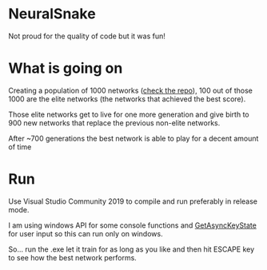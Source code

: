 # NeuralSnake

Not proud for the quality of code but it was fun!

# What is going on

Creating a population of 1000 networks ([check the repo](https://github.com/mrnul/GNeural-Nets/tree/master/src)), 100 out of those 1000 are the elite networks (the networks that achieved the best score).

Those elite networks get to live for one more generation and give birth to 900 new networks that replace the previous non-elite networks.

After ~700 generations the best network is able to play for a decent amount of time 

# Run

Use Visual Studio Community 2019 to compile and run preferably in release mode.

I am using windows API for some console functions and [GetAsyncKeyState](https://docs.microsoft.com/en-us/windows/win32/api/winuser/nf-winuser-getasynckeystate) for user input so this can run only on windows.

So... run the .exe let it train for as long as you like and then hit ESCAPE key to see how the best network performs.
